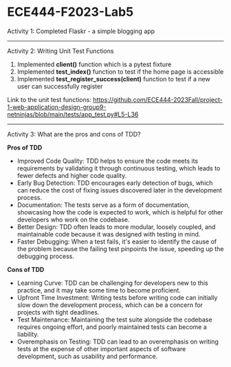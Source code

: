 # ECE444-F2023-Lab5

Activity 1: Completed Flaskr - a simple blogging app

***

Activity 2: Writing Unit Test Functions
1. Implemented **client()** function which is a pytest fixture
2. Implemented **test_index()** function to test if the home page is accessible
3. Implemented **test_register_success(client)** function to test if a new user can successfully register
   
Link to the unit test functions: https://github.com/ECE444-2023Fall/project-1-web-application-design-group9-netninjas/blob/main/tests/app_test.py#L5-L36

***

Activity 3: What are the pros and cons of TDD?

**Pros of TDD**

- Improved Code Quality: TDD helps to ensure the code meets its requirements by validating it through continuous testing, which leads to fewer defects and higher code quality.
- Early Bug Detection: TDD encourages early detection of bugs, which can reduce the cost of fixing issues discovered later in the development process.
- Documentation: The tests serve as a form of documentation, showcasing how the code is expected to work, which is helpful for other developers who work on the codebase.
- Better Design: TDD often leads to more modular, loosely coupled, and maintainable code because it was designed with testing in mind.
- Faster Debugging: When a test fails, it's easier to identify the cause of the problem because the failing test pinpoints the issue, speeding up the debugging process.

**Cons of TDD**

- Learning Curve: TDD can be challenging for developers new to this practice, and it may take some time to become proficient.
- Upfront Time Investment: Writing tests before writing code can initially slow down the development process, which can be a concern for projects with tight deadlines.
- Test Maintenance: Maintaining the test suite alongside the codebase requires ongoing effort, and poorly maintained tests can become a liability.
- Overemphasis on Testing: TDD can lead to an overemphasis on writing tests at the expense of other important aspects of software development, such as usability and performance.
